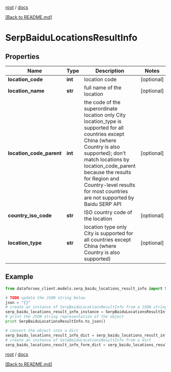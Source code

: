 [root](./../ "root") / [docs](./ "docs")

[[Back to README.md]](./../README.md "[Back to README.md]")

# SerpBaiduLocationsResultInfo

## Properties

Name | Type | Description | Notes
------------ | ------------- | ------------- | -------------
**location_code** | **int** | location code | [optional]
**location_name** | **str** | full name of the location | [optional]
**location_code_parent** | **int** | the code of the superordinate location only City location_type is supported for all countries except China (where Country is also supported); don’t match locations by location_code_parent because the results for Region and Country-level results for most countries are not supported by Baidu SERP API | [optional]
**country_iso_code** | **str** | ISO country code of the location | [optional]
**location_type** | **str** | location type only City is supported for all countries except China (where Country is also supported) | [optional]

## Example

```python
from dataforseo_client.models.serp_baidu_locations_result_info import SerpBaiduLocationsResultInfo

# TODO update the JSON string below
json = "{}"
# create an instance of SerpBaiduLocationsResultInfo from a JSON string
serp_baidu_locations_result_info_instance = SerpBaiduLocationsResultInfo.from_json(json)
# print the JSON string representation of the object
print SerpBaiduLocationsResultInfo.to_json()

# convert the object into a dict
serp_baidu_locations_result_info_dict = serp_baidu_locations_result_info_instance.to_dict()
# create an instance of SerpBaiduLocationsResultInfo from a dict
serp_baidu_locations_result_info_form_dict = serp_baidu_locations_result_info.from_dict(serp_baidu_locations_result_info_dict)
```

  

[root](./../ "root") / [docs](./ "docs")

[[Back to README.md]](./../README.md "[Back to README.md]")